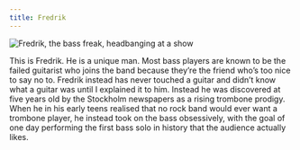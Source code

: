 ```yaml
---
title: Fredrik
---
```


![Fredrik, the bass freak, headbanging at a show](images/fredrik_headbang.jpg)

This is Fredrik. He is a unique man. Most bass players are known to be the failed guitarist who joins the band because they’re the friend who’s too nice to say no to. Fredrik instead has never touched a guitar and didn’t know what a guitar was until I explained it to him. Instead he was discovered at five years old by the Stockholm newspapers as a rising trombone prodigy. When he in his early teens realised that no rock band would ever want a trombone player, he instead took on the bass obsessively, with the goal of one day performing the first bass solo in history that the audience actually likes.
